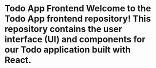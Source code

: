 # Todo App Frontend  Welcome to the Todo App frontend repository! This repository contains the user interface (UI) and components for our Todo application built with React.